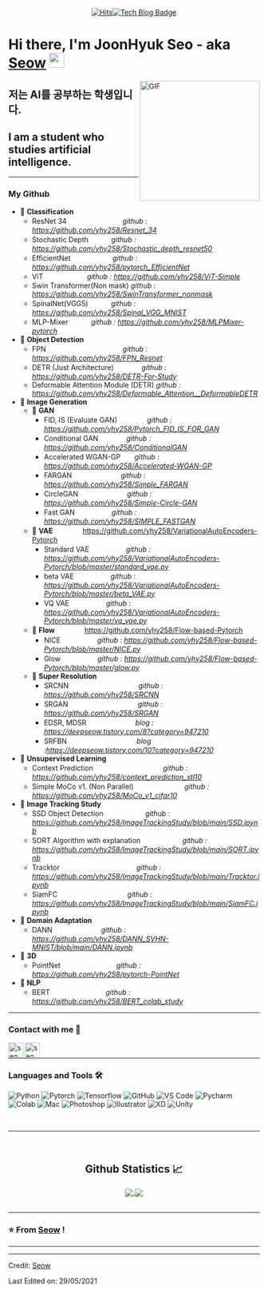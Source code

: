   <div align=center>
	
[![Hits](https://hits.seeyoufarm.com/api/count/incr/badge.svg?url=https%3A%2F%2Fgithub.com%2Fyhy258&count_bg=%23CCB1ED&title_bg=%23433636&icon=snapchat.svg&icon_color=%23C9B5DD&title=hits&edge_flat=false)](https://hits.seeyoufarm.com)[![Tech Blog Badge](http://img.shields.io/badge/-Tech%20blog-black?style=flat-square&logo=github&link=https://velog.io/@yhyj1001)](https://velog.io/@yhyj1001)
	
  </div>
 
# Hi there, I'm JoonHyuk Seo - aka [Seow](https://velog.io/@yhyj1001) <img width="30px" src="https://media.tenor.com/images/3b388fe03da271d2674faf85eb7c3fcd/tenor.gif" />

<img align="right" alt="GIF" height="240px" src="https://user-images.githubusercontent.com/33916246/116817592-19277500-aba2-11eb-9714-78d7b3c81d2f.png" />

## 저는 AI를 공부하는 학생입니다.
## I am a student who studies artificial intelligence.  

---
  
### My Github
- 💫 **Classification**
	- ResNet 34　　　　　　　　*github : https://github.com/yhy258/Resnet_34*
	- Stochastic Depth 　　　*github : https://github.com/yhy258/Stochastic_depth_resnet50*
	- EfficientNet　　　　　　*github : https://github.com/yhy258/pytorch_EfficientNet*
	- ViT　　　　　　          *github : https://github.com/yhy258/ViT-Simple*
	- Swin Transformer(Non mask)    *github : https://github.com/yhy258/SwinTransformer_nonmask*
	- SpinalNet(VGG5) 　　　*github : https://github.com/yhy258/Spinal_VGG_MNIST*
	- MLP-Mixer  　　　*github : https://github.com/yhy258/MLPMixer-pytorch*  
- 💫 **Object Detection**
	- FPN　　　　　　　　　　　*github : https://github.com/yhy258/FPN_Resnet*
	- DETR (Just Architecture)　　　　*github : https://github.com/yhy258/DETR-For-Study*
	- Deformable Attention Module (DETR)  *github : https://github.com/yhy258/Deformable_Attention__DeformableDETR*  
- 💫 **Image Generation**
	- 💫 **GAN**
		- FID, IS (Evaluate GAN) 　　　　*github : https://github.com/yhy258/Pytorch_FID_IS_FOR_GAN*
		- Conditional GAN　　　　*github : https://github.com/yhy258/ConditionalGAN*
		- Accelerated WGAN-GP　　*github : https://github.com/yhy258/Accelerated-WGAN-GP*  
		- FARGAN　　　　　　　*github : https://github.com/yhy258/Simple_FARGAN*
		- CircleGAN　　　　　　　*github : https://github.com/yhy258/Simple-Circle-GAN*  
		- Fast GAN　　　　　 *github : https://github.com/yhy258/SIMPLE_FASTGAN*
	- 💫 **VAE**　　　　 https://github.com/yhy258/VariationalAutoEncoders-Pytorch  
		- Standard VAE　　　　　 *github :  https://github.com/yhy258/VariationalAutoEncoders-Pytorch/blob/master/standard_vae.py*  
		- beta VAE　　　　　 *github :  https://github.com/yhy258/VariationalAutoEncoders-Pytorch/blob/master/beta_VAE.py*  
		- VQ VAE　　　　　 *github :  https://github.com/yhy258/VariationalAutoEncoders-Pytorch/blob/master/vq_vae.py*  
	- 💫 **Flow**　　　　 https://github.com/yhy258/Flow-based-Pytorch  
		- NICE　　　　　 *github :  https://github.com/yhy258/Flow-based-Pytorch/blob/master/NICE.py*  
		- Glow　　　　　 *github :  https://github.com/yhy258/Flow-based-Pytorch/blob/master/glow.py*  
	- 💫 **Super Resolution**
		- SRCNN　　　　　　　　　　*github : https://github.com/yhy258/SRCNN*
		- SRGAN　　　　　　　　　　*github : https://github.com/yhy258/SRGAN*
		- EDSR, MDSR　　　　　　　*blog : https://deepseow.tistory.com/8?category=947210*
		- SRFBN　　　　　　　　　　*blog :https://deepseow.tistory.com/10?category=947210*  
- 💫 **Unsupervised Learning**
	- Context Prediction　　　　　　　　　　*github : https://github.com/yhy258/context_prediction_stl10*  
	- Simple MoCo v1. (Non Parallel)　　　　　　　 *github : https://github.com/yhy258/MoCo_v1_cifar10*  
- 💫 **Image Tracking Study**  
	- SSD Object Detection　　　　　　*github : https://github.com/yhy258/ImageTrackingStudy/blob/main/SSD.ipynb*
	- SORT Algorithm with explanation　　　　　　*github : https://github.com/yhy258/ImageTrackingStudy/blob/main/SORT.ipynb*
	- Tracktor　　　　　　　　　　　*github :  https://github.com/yhy258/ImageTrackingStudy/blob/main/Tracktor.ipynb*
	- SiamFC　　　　　　　　　　*github :  https://github.com/yhy258/ImageTrackingStudy/blob/main/SiamFC.ipynb*  
- 💫 **Domain Adaptation**  
	- DANN　　　　　　　*github :  https://github.com/yhy258/DANN_SVHN-MNIST/blob/main/DANN.ipynb*  
- 💫 **3D**  
	- PointNet　　　　　　　　*github :  https://github.com/yhy258/pytorch-PointNet*  
- 💫 **NLP**  
	- BERT　　　　　　　　*github :  https://github.com/yhy258/BERT_colab_study*


---


### Contact with me 📝

[<img align="left" alt="seow.site" height="30px" src="https://user-images.githubusercontent.com/33916246/116786861-f7fc5100-aadb-11eb-94ad-81554c19e7f6.png" />][website]
[<img align="left" alt="seow Instagram" height="30px" src="https://image.flaticon.com/icons/svg/725/725278.svg" />][instagram]

<br />

---

### Languages and Tools 🛠 

![Python](http://img.shields.io/badge/-Python-3776AB?style=flat-square&logo=python&logoColor=ffffff)
![Pytorch](http://img.shields.io/badge/-Pytorch-5391FE?style=flat-square&logo=pytorch&logoColor=ffffff)
![Tensorflow](http://img.shields.io/badge/-Tensorflow-5391FE?style=flat-square&logo=tensorflow&logoColor=ffffff)
![GitHub](https://img.shields.io/badge/-GitHub-181717?style=flat-square&logo=github)
![VS Code](http://img.shields.io/badge/-VS%20Code-007ACC?style=flat-square&logo=visual-studio-code&logoColor=ffffff)
![Pycharm](http://img.shields.io/badge/-Pycharm-2C2255?style=flat-square&logo=Pycharm&logoColor=ffffff)
![Colab](http://img.shields.io/badge/-Colab-2C2255?style=flat-square&logo=Google&logoColor=ffffff)
![Mac](http://img.shields.io/badge/-Apple-0078D6?style=flat-square&logo=apple&logoColor=ffffff)
![Photoshop](http://img.shields.io/badge/-Photoshop-0078D6?style=flat-square&logo=adobe&logoColor=ffffff)
![Illustrator](http://img.shields.io/badge/-Illustrator-0078D6?style=flat-square&logo=adobe&logoColor=ffffff)
![XD](http://img.shields.io/badge/-XD-0078D6?style=flat-square&logo=adobe&logoColor=ffffff)
![Unity](http://img.shields.io/badge/-Unity-0078D6?style=flat-square&logo=unity&logoColor=ffffff)

<br/>

---

<br/>

  <h2 align="center"> Github Statistics 📈 </h2>
  
  <div align="center"> 
     <a href="">
      <img align="center" src="https://github-readme-stats.vercel.app/api?username=yhy258&hide=issues&show_icons=true&theme=dracula" />
    </a>
    <a href="">
      <img align="center" src="https://github-readme-stats.vercel.app/api/top-langs/?username=yhy258&layout=compact"/>
    </a>
</div>



<br/>

---

### ⭐️ From [Seow](https://github.com/yhy258) ! ### 

---

[website]: https://deepseow.tistory.com/
[instagram]: https://www.instagram.com/oz__oo__/



----
Credit: [Seow](https://github.com/yhy258)

Last Edited on: 29/05/2021
